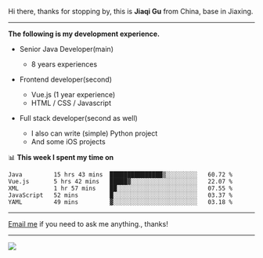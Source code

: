 Hi there, thanks for stopping by, this is **Jiaqi Gu** from China, base in Jiaxing.

---

**The following is my development experience.**

- Senior Java Developer(main)
  - 8 years experiences

- Frontend developer(second)
  - Vue.js (1 year experience)
  - HTML / CSS / Javascript
  
- Full stack developer(second as well)
  - I also can write (simple) Python project
  - And some iOS projects

📊 **This week I spent my time on**
<!--START_SECTION:waka-->
```text
Java         15 hrs 43 mins  ███████████████▒░░░░░░░░░   60.72 % 
Vue.js       5 hrs 42 mins   █████▓░░░░░░░░░░░░░░░░░░░   22.07 % 
XML          1 hr 57 mins    ██░░░░░░░░░░░░░░░░░░░░░░░   07.55 % 
JavaScript   52 mins         █░░░░░░░░░░░░░░░░░░░░░░░░   03.37 % 
YAML         49 mins         ▓░░░░░░░░░░░░░░░░░░░░░░░░   03.18 % 
```
<!--END_SECTION:waka-->

---

[Email me](mailto:droidqw@gmail.com?subject=Hiring_from_GitHub) if you need to ask me anything., thanks!

---

![]( https://visitor-badge.glitch.me/badge?page_id=githubgujiaqi)

